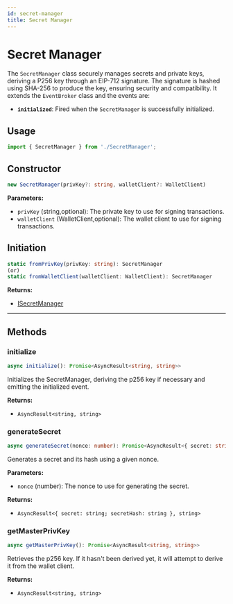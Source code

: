 ```yaml
---
id: secret-manager
title: Secret Manager
---
```


# Secret Manager

The `SecretManager` class securely manages secrets and private keys, deriving a P256 key through an EIP-712 signature. The signature is hashed using SHA-256 to produce the key, ensuring security and compatibility. It extends the `EventBroker` class and the events are:

- **`initialized`**: Fired when the `SecretManager` is successfully initialized.

## Usage

```ts
import { SecretManager } from './SecretManager';
```

## Constructor

```ts
new SecretManager(privKey?: string, walletClient?: WalletClient)
```

**Parameters:**

- `privKey` (string,optional): The private key to use for signing transactions.
- `walletClient` (WalletClient,optional): The wallet client to use for signing transactions.

## Initiation

```ts
static fromPrivKey(privKey: string): SecretManager
(or)
static fromWalletClient(walletClient: WalletClient): SecretManager
```

**Returns:**

- [ISecretManager](../types/ISecretManager.md)

---

## Methods

### initialize

```ts
async initialize(): Promise<AsyncResult<string, string>>
```

Initializes the SecretManager, deriving the p256 key if necessary and emitting the initialized event.

**Returns:**

- `AsyncResult<string, string>`

### generateSecret

```ts
async generateSecret(nonce: number): Promise<AsyncResult<{ secret: string; secretHash: string }, string>>
```

Generates a secret and its hash using a given nonce.

**Parameters:**

- `nonce` (number): The nonce to use for generating the secret.

**Returns:**

- `AsyncResult<{ secret: string; secretHash: string }, string>`

### getMasterPrivKey

```ts
async getMasterPrivKey(): Promise<AsyncResult<string, string>>
```

Retrieves the p256 key. If it hasn't been derived yet, it will attempt to derive it from the wallet client.

**Returns:**

- `AsyncResult<string, string>`
